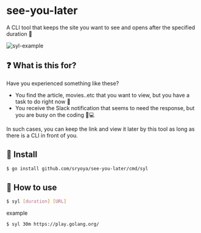 # see-you-later

A CLI tool that keeps the site you want to see and opens after the specified duration 👋

![syl-example](https://user-images.githubusercontent.com/14014676/104760657-02047900-57a5-11eb-9861-0d789298828d.gif)

## ❓ What is this for?
Have you experienced something like these? 
- You find the article, movies..etc that you want to view, but you have a task to do right now :dash:
- You receive the Slack notification that seems to need the response, but you are busy on the coding :man::computer:

In such cases, you can keep the link and view it later by this tool as long as there is a CLI in front of you.

## 🚀  Install

```bash
$ go install github.com/sryoya/see-you-later/cmd/syl

```

## 🏁 How to use

```bash
$ syl [duration] [URL]
```

example
```bash
$ syl 30m https://play.golang.org/
```

